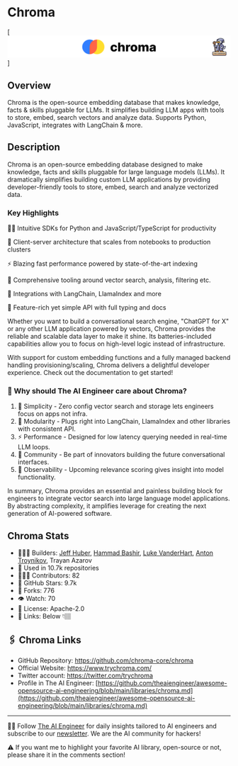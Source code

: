 # Chroma
[![The AI Engineer presents Chroma](chroma_1920x192.png)]
## Overview
Chroma is the open-source embedding database that makes knowledge, facts & skills pluggable for LLMs. It simplifies building LLM apps with tools to store, embed, search vectors and analyze data. Supports Python, JavaScript, integrates with LangChain & more.

## Description

Chroma is an open-source embedding database designed to make knowledge, facts and skills pluggable for large language models (LLMs). It dramatically simplifies building custom LLM applications by providing developer-friendly tools to store, embed, search and analyze vectorized data.

### Key Highlights

 👩‍💻 Intuitive SDKs for Python and JavaScript/TypeScript for productivity

📡 Client-server architecture that scales from notebooks to production clusters

⚡ Blazing fast performance powered by state-of-the-art indexing

🔎 Comprehensive tooling around vector search, analysis, filtering etc.

🤝 Integrations with LangChain, LlamaIndex and more

🚀 Feature-rich yet simple API with full typing and docs

Whether you want to build a conversational search engine, "ChatGPT for X" or any other LLM application powered by vectors, Chroma provides the reliable and scalable data layer to make it shine. Its batteries-included capabilities allow you to focus on high-level logic instead of infrastructure.

With support for custom embedding functions and a fully managed backend handling provisioning/scaling, Chroma delivers a delightful developer experience. Check out the documentation to get started!

### 🤔 Why should The AI Engineer care about Chroma?
1. 📡 Simplicity - Zero config vector search and storage lets engineers focus on apps not infra.
2. 🔌 Modularity - Plugs right into LangChain, LlamaIndex and other libraries with consistent API.
3. ⚡ Performance - Designed for low latency querying needed in real-time LLM loops.
4. 👥 Community - Be part of innovators building the future conversational interfaces.
5. 🔬 Observability - Upcoming relevance scoring gives insight into model functionality.

In summary, Chroma provides an essential and painless building block for engineers to integrate vector search into large language model applications. By abstracting complexity, it amplifies leverage for creating the next generation of AI-powered software.

## Chroma Stats
* 👷🏽‍♀️ Builders: [Jeff Huber](https://www.linkedin.com/in/jeffchuber/), [Hammad Bashir](https://www.linkedin.com/in/hbashir/), [Luke VanderHart](https://www.linkedin.com/in/luke-vanderhart-270586170/), [Anton Troynikov](https://www.linkedin.com/in/antontroynikov/), Trayan Azarov
* 💾 Used in 10.7k repositories
* 👩🏽‍💻 Contributors: 82
* 💫 GitHub Stars: 9.7k
* 🍴 Forks: 776
* 👁️ Watch: 70
* 🪪 License: Apache-2.0
* 🔗 Links: Below 👇🏽

## 🖇️ Chroma Links
* GitHub Repository: https://github.com/chroma-core/chroma
* Official Website: https://www.trychroma.com/
* Twitter account: https://twitter.com/trychroma
* Profile in The AI Engineer: [https://github.com/theaiengineer/awesome-opensource-ai-engineering/blob/main/libraries/chroma.md](https://github.com/theaiengineer/awesome-opensource-ai-engineering/blob/main/libraries/chroma.md)

---
🧙🏽 Follow [The AI Engineer](https://www.linkedin.com/company/theaiengineer/) for daily insights tailored to AI engineers and subscribe to our [newsletter](http://theaiengineerco.substack.com). We are the AI community for hackers!

⚠️ If you want me to highlight your favorite AI library, open-source or not, please share it in the comments section!
